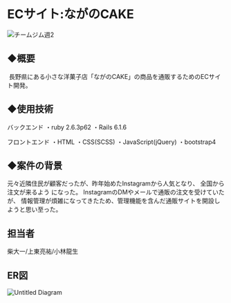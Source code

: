 # ECサイト:ながのCAKE

![チームジム週2](https://user-images.githubusercontent.com/104051986/175799024-7dbb4b1c-c189-4512-940d-4c03be18b164.jpg)
## ◆概要
   長野県にある小さな洋菓子店「ながのCAKE」の商品を通販するためのECサイト開発。

## ◆使用技術

バックエンド
・ruby 2.6.3p62
・Rails 6.1.6

フロントエンド
・HTML
・CSS(SCSS)
・JavaScript(jQuery)
・bootstrap4


## ◆案件の背景
元々近隣住民が顧客だったが、昨年始めたInstagramから人気となり、
全国から注文が来るよう になった。 InstagramのDMやメールで通販の注文を受けていたが、
情報管理が煩雑になってきたため、管理機能を含んだ通販サイトを開設しようと思い至った。

## 担当者
柴大一/上東亮祐/小林龍生

## ER図
![Untitled Diagram](https://user-images.githubusercontent.com/104051986/175799299-50cfa8bd-a42d-450e-a793-a40b0736507e.jpg)



